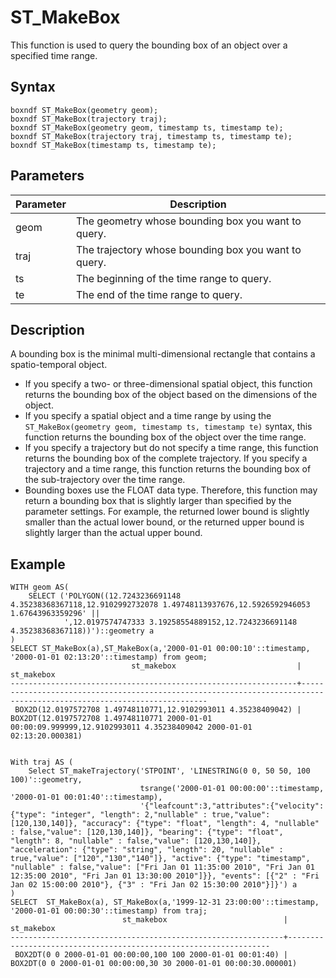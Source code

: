 # ST\_MakeBox

This function is used to query the bounding box of an object over a specified time range.

## Syntax

```
boxndf ST_MakeBox(geometry geom);
boxndf ST_MakeBox(trajectory traj);
boxndf ST_MakeBox(geometry geom, timestamp ts, timestamp te);
boxndf ST_MakeBox(trajectory traj, timestamp ts, timestamp te);
boxndf ST_MakeBox(timestamp ts, timestamp te);
```

## Parameters

|Parameter|Description|
|---------|-----------|
|geom|The geometry whose bounding box you want to query.|
|traj|The trajectory whose bounding box you want to query.|
|ts|The beginning of the time range to query.|
|te|The end of the time range to query.|

## Description

A bounding box is the minimal multi-dimensional rectangle that contains a spatio-temporal object.

-   If you specify a two- or three-dimensional spatial object, this function returns the bounding box of the object based on the dimensions of the object.
-   If you specify a spatial object and a time range by using the `ST_MakeBox(geometry geom, timestamp ts, timestamp te)` syntax, this function returns the bounding box of the object over the time range.
-   If you specify a trajectory but do not specify a time range, this function returns the bounding box of the complete trajectory. If you specify a trajectory and a time range, this function returns the bounding box of the sub-trajectory over the time range.
-   Bounding boxes use the FLOAT data type. Therefore, this function may return a bounding box that is slightly larger than specified by the parameter settings. For example, the returned lower bound is slightly smaller than the actual lower bound, or the returned upper bound is slightly larger than the actual upper bound.

## Example

```
WITH geom AS(
    SELECT ('POLYGON((12.7243236691148 4.35238368367118,12.9102992732078 1.49748113937676,12.5926592946053 1.67643963359296' ||
            ',12.0197574747333 3.19258554889152,12.7243236691148 4.35238368367118))')::geometry a
)
SELECT ST_MakeBox(a),ST_MakeBox(a,'2000-01-01 00:00:10'::timestamp, '2000-01-01 02:13:20'::timestamp) from geom;
                           st_makebox                           |                                                      st_makebox                                                       
----------------------------------------------------------------+-----------------------------------------------------------------------------------------------------------------------
 BOX2D(12.0197572708 1.49748110771,12.9102993011 4.35238409042) | BOX2DT(12.0197572708 1.49748110771 2000-01-01 00:00:09.999999,12.9102993011 4.35238409042 2000-01-01 02:13:20.000381)
 
 
With traj AS (
    Select ST_makeTrajectory('STPOINT', 'LINESTRING(0 0, 50 50, 100 100)'::geometry,
                             tsrange('2000-01-01 00:00:00'::timestamp, '2000-01-01 00:01:40'::timestamp),
                             '{"leafcount":3,"attributes":{"velocity": {"type": "integer", "length": 2,"nullable" : true,"value": [120,130,140]}, "accuracy": {"type": "float", "length": 4, "nullable" : false,"value": [120,130,140]}, "bearing": {"type": "float", "length": 8, "nullable" : false,"value": [120,130,140]}, "acceleration": {"type": "string", "length": 20, "nullable" : true,"value": ["120","130","140"]}, "active": {"type": "timestamp", "nullable" : false,"value": ["Fri Jan 01 11:35:00 2010", "Fri Jan 01 12:35:00 2010", "Fri Jan 01 13:30:00 2010"]}}, "events": [{"2" : "Fri Jan 02 15:00:00 2010"}, {"3" : "Fri Jan 02 15:30:00 2010"}]}') a
)
SELECT  ST_MakeBox(a), ST_MakeBox(a,'1999-12-31 23:00:00'::timestamp, '2000-01-01 00:00:30'::timestamp) from traj;
                         st_makebox                          |                            st_makebox                            
-------------------------------------------------------------+------------------------------------------------------------------
 BOX2DT(0 0 2000-01-01 00:00:00,100 100 2000-01-01 00:01:40) | BOX2DT(0 0 2000-01-01 00:00:00,30 30 2000-01-01 00:00:30.000001)
```

